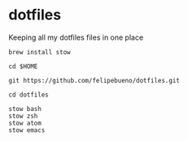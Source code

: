 dotfiles
========

Keeping all my dotfiles files in one place

```
brew install stow

cd $HOME

git https://github.com/felipebueno/dotfiles.git

cd dotfiles

stow bash
stow zsh
stow atom
stow emacs
```
